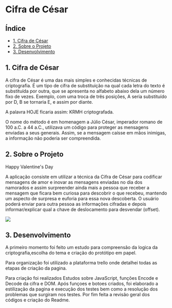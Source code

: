 # Cifra de César

## Índice

* [1. Cifra de César](#4-Cifra-de-César)
* [2. Sobre o Projeto](#4-Sobre-o-Projeto)
* [3. Desenvolvimento](#4-Desenvolvimento)


## 1. Cifra de César
A cifra de César é uma das mais simples e conhecidas técnicas de criptografia. É um tipo de cifra de  substituição na qual cada letra do texto é substituída por outra, que se apresenta no alfabeto abaixo dela um número fixo de vezes.
Exemplo, com uma troca de três posições, A seria substituído por D, B se tornaria E, e assim por diante.

A palavra HOJE ficaria assim:
KRMH criptografada. 

O nome do método é em homenagem a Júlio César, imperador romano de 100 a.C. a 44 a.C., utilizava um código para proteger as mensagens enviadas a seus generais. Assim, se a mensagem caísse em mãos inimigas, a informação não poderia ser compreendida.

## 2. Sobre o Projeto

Happy Valentine's Day

A aplicação consiste em utilizar a técnica da Cifra de César para codificar mensagens de amor e inovar as mensagens enviadas no dia dos namorados e assim surpreender ainda mais a pessoa que receber a mensagem que ficara bem curiosa para descobrir o que recebeu, mantendo um 
aspecto de surpresa e euforia para essa nova descoberta.
O usuário poderá enviar para outra pessoa as informações cifradas e depois informar/explicar qual a chave de deslocamento para desvendar (offset).

<img src="/lab/valentine's day.jpg"/>


## 3. Desenvolvimento

A primeiro momento foi feito um estudo para compreensão da logica da criptografia,escolha do tema e criação do protótipo em papel.

Para organização foi utilizado a plataforma trello onde detalhei todas as etapas de criação da pagina.

Para criação foi realizados Estudos sobre JavaScript, funções Encode e Decode da cifra e DOM. Após funçoes e botoes criados, foi elaborado a estilização da pagina e execução dos testes bem como
a resolução dos problemas que surgiram nos testes. Por fim feita a revisão geral dos códigos e criação do Readme.
